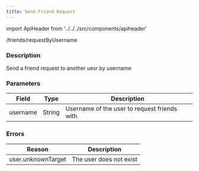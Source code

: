 ```yaml
---
title: Send Friend Request
---
```


import ApiHeader from '../../../src/components/apiheader'

<ApiHeader method="post" requiresAuth={true}>/friends/requestByUsername</ApiHeader>

### Description
Send a friend request to another uesr by username

### Parameters
| Field    | Type   | Description                                  |
|----------|--------|----------------------------------------------|
| username | String | Username of the user to request friends with |

### Errors
| Reason                 | Description                                      |
|------------------------|--------------------------------------------------|
| user.unknownTarget     | The user does not exist                          |